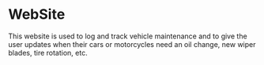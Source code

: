 # WebSite
This website is used to log and track vehicle maintenance and to give the user updates when their cars or motorcycles need an oil change, new wiper blades, tire rotation, etc.
